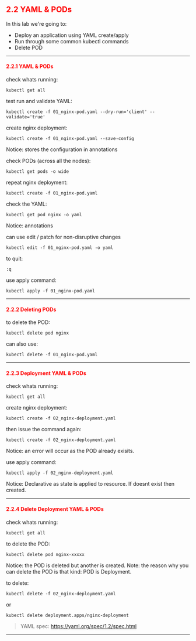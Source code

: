 ## <font color='red'> 2.2 YAML & PODs </font>

In this lab we're going to:
* Deploy an application using YAML  create/apply
* Run through some common kubectl commands
* Delete POD

---

#### <font color='red'> 2.2.1 YAML & PODs </font>
check whats running:
```
kubectl get all
```
test run and validate YAML:
```
kubectl create -f 01_nginx-pod.yaml --dry-run='client' --validate='true'
```
create nginx deployment:
```
kubectl create -f 01_nginx-pod.yaml --save-config
```
Notice: stores the configuration in annotations  

check PODs (across all the nodes):
```
kubectl get pods -o wide
```
repeat nginx deployment:
```
kubectl create -f 01_nginx-pod.yaml 
```

check the YAML:
```
kubectl get pod nginx -o yaml
```
Notice: annotations    

can use edit / patch for non-disruptive changes
```
kubectl edit -f 01_nginx-pod.yaml -o yaml
```
to quit:
```
:q
```
use apply command:
```
kubectl apply -f 01_nginx-pod.yaml
```

---


#### <font color='red'> 2.2.2 Deleting PODs </font>
to delete the POD:
```
kubectl delete pod nginx
```
can also use:
```
kubectl delete -f 01_nginx-pod.yaml
```  

---

#### <font color='red'> 2.2.3 Deployment YAML & PODs </font>
check whats running:
```
kubectl get all
```
create nginx deployment:
```
kubectl create -f 02_nginx-deployment.yaml
```
then issue the command again:
```
kubectl create -f 02_nginx-deployment.yaml
```
Notice: an error will occur as the POD already exisits.

use apply command:
```
kubectl apply -f 02_nginx-deployment.yaml
```
Notice: Declarative as state is applied to resource.  If doesnt exist then created.

---

#### <font color='red'> 2.2.4 Delete Deployment YAML & PODs </font>
check whats running:
```
kubectl get all
```
to delete the POD:
```
kubectl delete pod nginx-xxxxx
```
Notice: the POD is deleted but another is created.
Note: the reason why you can delete the POD is that kind: POD is Deployment.

to delete:
```
kubectl delete -f 02_nginx-deployment.yaml
``` 
or 
```
kubectl delete deployment.apps/nginx-deployment 
```

> YAML spec: https://yaml.org/spec/1.2/spec.html

---